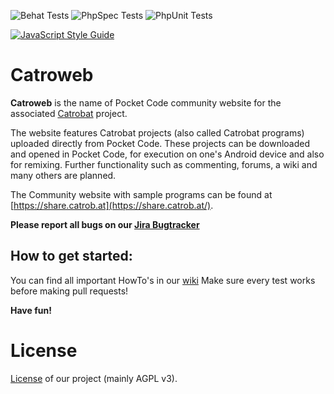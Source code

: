 ![Behat Tests](https://github.com/Catrobat/Catroweb-Symfony/workflows/Behat%20Tests/badge.svg)
![PhpSpec Tests](https://github.com/Catrobat/Catroweb-Symfony/workflows/PhpSpec%20Tests/badge.svg)
![PhpUnit Tests](https://github.com/Catrobat/Catroweb-Symfony/workflows/PhpUnit%20Tests/badge.svg)


[![JavaScript Style Guide](https://img.shields.io/badge/code_style-standard-brightgreen.svg)](https://standardjs.com)

Catroweb
=========

**Catroweb** is the name of Pocket Code community website for the associated [Catrobat](https://github.com/Catrobat/) project. 

The website features Catrobat projects (also called Catrobat programs) uploaded directly from Pocket Code. These projects can be downloaded and opened in Pocket Code, for execution on one's Android device and also for remixing. Further functionality such as commenting, forums, a wiki and many others are planned.

The Community website with sample programs can be found at [https://share.catrob.at](https://share.catrob.at/).

**Please report all bugs on our [Jira Bugtracker](https://jira.catrob.at/secure/CreateIssue.jspa?pid=10301&issuetype=1)**

## How to get started: 

You can find all important HowTo's in our [wiki](https://github.com/Catrobat/Catroweb-Symfony/wiki)
Make sure every test works before making pull requests!

**Have fun!**


# License #
[License](https://catrob.at/licenses) of our project (mainly AGPL v3).